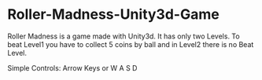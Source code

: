 # Roller-Madness-Unity3d-Game
Roller Madness is a game made with Unity3d. It has only two Levels. To beat Level1 you have to collect 5 coins by ball and in Level2 there is no Beat Level.

Simple Controls:
Arrow Keys or W A S D

